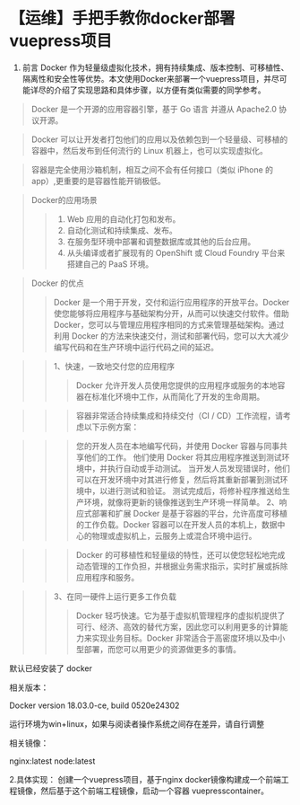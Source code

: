 # 【运维】手把手教你docker部署vuepress项目
1. 前言
Docker 作为轻量级虚拟化技术，拥有持续集成、版本控制、可移植性、隔离性和安全性等优势。本文使用Docker来部署一个vuepress项目，并尽可能详尽的介绍了实现思路和具体步骤，以方便有类似需要的同学参考。
> Docker 是一个开源的应用容器引擎，基于 Go 语言 并遵从 Apache2.0 协议开源。

> Docker 可以让开发者打包他们的应用以及依赖包到一个轻量级、可移植的容器中，然后发布到任何流行的 Linux 机器上，也可以实现虚拟化。

> 容器是完全使用沙箱机制，相互之间不会有任何接口（类似 iPhone 的 app）,更重要的是容器性能开销极低。

> Docker的应用场景
>> 1. Web 应用的自动化打包和发布。
>> 2. 自动化测试和持续集成、发布。
>> 3. 在服务型环境中部署和调整数据库或其他的后台应用。
>> 4. 从头编译或者扩展现有的 OpenShift 或 Cloud Foundry 平台来搭建自己的 PaaS 环境。

> Docker 的优点
>>Docker 是一个用于开发，交付和运行应用程序的开放平台。Docker 使您能够将应用程序与基础架构分开，从而可以快速交付软件。借助 Docker，您可以与管理应用程序相同的方式来管理基础架构。通过利用 Docker 的方法来快速交付，测试和部署代码，您可以大大减少编写代码和在生产环境中运行代码之间的延迟。

>> 1、快速，一致地交付您的应用程序
>>>Docker 允许开发人员使用您提供的应用程序或服务的本地容器在标准化环境中工作，从而简化了开发的生命周期。

>>>容器非常适合持续集成和持续交付（CI / CD）工作流程，请考虑以下示例方案：

>>>您的开发人员在本地编写代码，并使用 Docker 容器与同事共享他们的工作。
>>>他们使用 Docker 将其应用程序推送到测试环境中，并执行自动或手动测试。
>>>当开发人员发现错误时，他们可以在开发环境中对其进行修复，然后将其重新部署到测试环境中，以进行测试和验证。
>>>测试完成后，将修补程序推送给生产环境，就像将更新的镜像推送到生产环境一样简单。
>>2、响应式部署和扩展
>>>Docker 是基于容器的平台，允许高度可移植的工作负载。Docker 容器可以在开发人员的本机上，数据中心的物理或虚拟机上，云服务上或混合环境中运行。

>>>Docker 的可移植性和轻量级的特性，还可以使您轻松地完成动态管理的工作负担，并根据业务需求指示，实时扩展或拆除应用程序和服务。

>>3、在同一硬件上运行更多工作负载
>>>Docker 轻巧快速。它为基于虚拟机管理程序的虚拟机提供了可行、经济、高效的替代方案，因此您可以利用更多的计算能力来实现业务目标。Docker 非常适合于高密度环境以及中小型部署，而您可以用更少的资源做更多的事情。

默认已经安装了 docker

相关版本：

Docker version 18.03.0-ce, build 0520e24302

运行环境为win+linux，如果与阅读者操作系统之间存在差异，请自行调整

相关镜像：

nginx:latest
node:latest

2.具体实现：
创建一个vuepress项目，基于nginx docker镜像构建成一个前端工程镜像，然后基于这个前端工程镜像，启动一个容器 vuepresscontainer。
